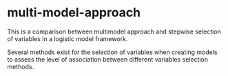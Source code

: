 # multi-model-approach
This is a comparison between multimodel approach and stepwise selection of variables in a logistic model framework.

Several methods exist for the selection of variables when creating models to assess the level of association between different variables selection methods.

